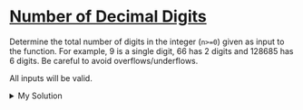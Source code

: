 # [Number of Decimal Digits](https://www.codewars.com/kata/58fa273ca6d84c158e000052)

Determine the total number of digits in the integer (`n>=0`) given as input to the function. For example, 9 is a single
digit, 66 has 2 digits and 128685 has 6 digits. Be careful to avoid overflows/underflows.

All inputs will be valid.

<details><summary>My Solution</summary>

```js
function digits(n) {
  return n.toString().length
}
```

</details>
